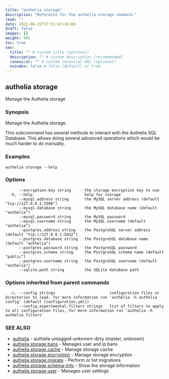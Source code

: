 ```yaml
---
title: "authelia storage"
description: "Reference for the authelia storage command."
lead: ""
date: 2022-06-15T17:51:47+10:00
draft: false
images: []
weight: 905
toc: true
seo:
  title: "" # custom title (optional)
  description: "" # custom description (recommended)
  canonical: "" # custom canonical URL (optional)
  noindex: false # false (default) or true
---
```


## authelia storage

Manage the Authelia storage

### Synopsis

Manage the Authelia storage.

This subcommand has several methods to interact with the Authelia SQL Database. This allows doing several advanced
operations which would be much harder to do manually.


### Examples

```
authelia storage --help
```

### Options

```
      --encryption-key string      the storage encryption key to use
  -h, --help                       help for storage
      --mysql.address string       the MySQL server address (default "tcp://127.0.0.1:3306")
      --mysql.database string      the MySQL database name (default "authelia")
      --mysql.password string      the MySQL password
      --mysql.username string      the MySQL username (default "authelia")
      --postgres.address string    the PostgreSQL server address (default "tcp://127.0.0.1:5432")
      --postgres.database string   the PostgreSQL database name (default "authelia")
      --postgres.password string   the PostgreSQL password
      --postgres.schema string     the PostgreSQL schema name (default "public")
      --postgres.username string   the PostgreSQL username (default "authelia")
      --sqlite.path string         the SQLite database path
```

### Options inherited from parent commands

```
  -c, --config strings                        configuration files or directories to load, for more information run 'authelia -h authelia config' (default [configuration.yml])
      --config.experimental.filters strings   list of filters to apply to all configuration files, for more information run 'authelia -h authelia filters'
```

### SEE ALSO

* [authelia](authelia.md)	 - authelia untagged-unknown-dirty (master, unknown)
* [authelia storage bans](authelia_storage_bans.md)	 - Manages user and ip bans
* [authelia storage cache](authelia_storage_cache.md)	 - Manage storage cache
* [authelia storage encryption](authelia_storage_encryption.md)	 - Manage storage encryption
* [authelia storage migrate](authelia_storage_migrate.md)	 - Perform or list migrations
* [authelia storage schema-info](authelia_storage_schema-info.md)	 - Show the storage information
* [authelia storage user](authelia_storage_user.md)	 - Manages user settings


